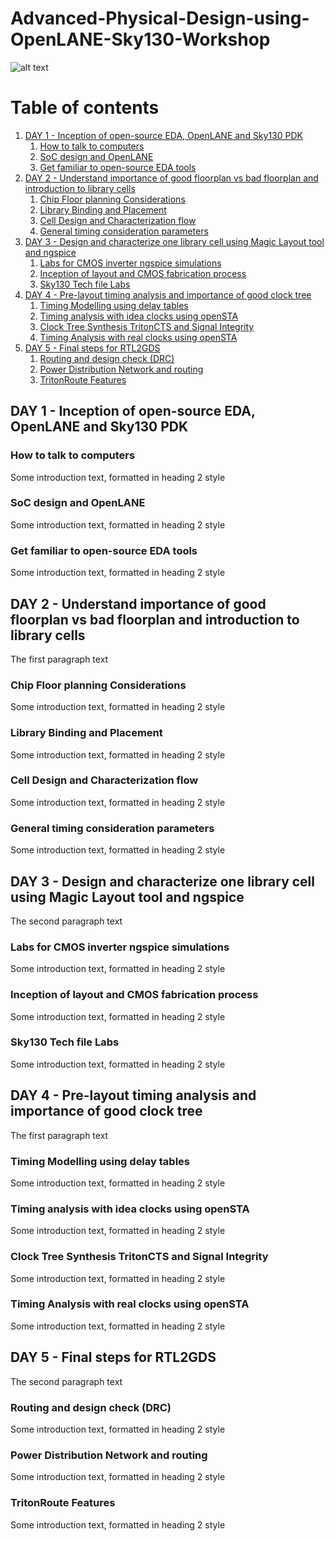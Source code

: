 # Advanced-Physical-Design-using-OpenLANE-Sky130-Workshop

![alt text](https://www.vlsisystemdesign.com/wp-content/uploads/2020/10/Advanced-Physical-Design-using-OpenLANE_Sky130_1.png "Logo Title Text 1")

# Table of contents
1. [DAY 1 - Inception of open-source EDA, OpenLANE and Sky130 PDK](#day1)
    1. [How to talk to computers](#day1_1)
    2. [SoC design and OpenLANE](#day1_2)
    3. [Get familiar to open-source EDA tools](#day1_3)
2. [DAY 2 - Understand importance of good floorplan vs bad floorplan and introduction to library cells](#day2)
    1. [Chip Floor planning Considerations](#day2_1)
    2. [Library Binding and Placement](#day2_2)
    3. [Cell Design and Characterization flow](#day2_3)
    4. [General timing consideration parameters](#day2_4)
3. [DAY 3 - Design and characterize one library cell using Magic Layout tool and ngspice](#day3)
    1. [Labs for CMOS inverter ngspice simulations](#day3_1)
    2. [Inception of layout and CMOS fabrication process](#day3_2)
    3. [Sky130 Tech file Labs](#day3_3)
4. [DAY 4 - Pre-layout timing analysis and importance of good clock tree](#day4)
    1. [Timing Modelling using delay tables](#day4_1)
    2. [Timing analysis with idea clocks using openSTA](#day4_2)
    3. [Clock Tree Synthesis TritonCTS and Signal Integrity](#day4_3)
    4. [Timing Analysis with real clocks using openSTA](#day4_4)
5. [DAY 5 - Final steps for RTL2GDS](#day5)
    1. [Routing and design check (DRC)](#day5_1)
    2. [Power Distribution Network and routing](#day5_2)
    3. [TritonRoute Features](#day5_3)

## DAY 1 - Inception of open-source EDA, OpenLANE and Sky130 PDK <a name="day1"></a>

### How to talk to computers <a name="day1_1"></a>
Some introduction text, formatted in heading 2 style

### SoC design and OpenLANE <a name="day1_2"></a>
Some introduction text, formatted in heading 2 style

### Get familiar to open-source EDA tools <a name="day1_3"></a>
Some introduction text, formatted in heading 2 style



## DAY 2 - Understand importance of good floorplan vs bad floorplan and introduction to library cells<a name="day2"></a>
The first paragraph text

### Chip Floor planning Considerations <a name="day2_1"></a>
Some introduction text, formatted in heading 2 style

### Library Binding and Placement <a name="day2_2"></a>
Some introduction text, formatted in heading 2 style

### Cell Design and Characterization flow <a name="day2_3"></a>
Some introduction text, formatted in heading 2 style

### General timing consideration parameters <a name="day2_4"></a>
Some introduction text, formatted in heading 2 style



## DAY 3 - Design and characterize one library cell using Magic Layout tool and ngspice <a name="day3"></a>
The second paragraph text

### Labs for CMOS inverter ngspice simulations <a name="day3_1"></a>
Some introduction text, formatted in heading 2 style

### Inception of layout and CMOS fabrication process <a name="day3_2"></a>
Some introduction text, formatted in heading 2 style

### Sky130 Tech file Labs <a name="day3_3"></a>
Some introduction text, formatted in heading 2 style



## DAY 4 - Pre-layout timing analysis and importance of good clock tree <a name="day4"></a>
The first paragraph text

### Timing Modelling using delay tables <a name="day4_1"></a>
Some introduction text, formatted in heading 2 style

### Timing analysis with idea clocks using openSTA <a name="day4_2"></a>
Some introduction text, formatted in heading 2 style

### Clock Tree Synthesis TritonCTS and Signal Integrity <a name="day4_3"></a>
Some introduction text, formatted in heading 2 style

### Timing Analysis with real clocks using openSTA <a name="day4_4"></a>
Some introduction text, formatted in heading 2 style



## DAY 5 - Final steps for RTL2GDS<a name="day5"></a>
The second paragraph text

### Routing and design check (DRC) <a name="day5_1"></a>
Some introduction text, formatted in heading 2 style

### Power Distribution Network and routing <a name="day5_2"></a>
Some introduction text, formatted in heading 2 style

### TritonRoute Features <a name="day5_3"></a>
Some introduction text, formatted in heading 2 style




